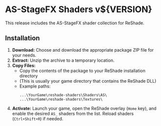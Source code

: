 # AS-StageFX Shaders v${VERSION}

This release includes the AS-StageFX shader collection for ReShade.

## Installation

1. **Download:** Choose and download the appropriate package ZIP file for your needs.
2. **Extract:** Unzip the archive to a temporary location.
3. **Copy Files:**
   * Copy the contents of the package to your ReShade installation directory
   * (This is usually your game directory that contains the ReShade DLL)
   * Example paths:
     ```
     ...\YourGame\reshade-shaders\Shaders\AS\
     ...\YourGame\reshade-shaders\Textures\
     ```
4. **Activate:** Launch your game, open the ReShade overlay (`Home` key), and enable the desired `AS_` shaders from the list. Reload shaders (`Ctrl+Shift+R`) if needed.